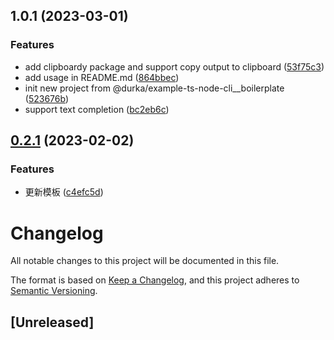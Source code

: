 ## 1.0.1 (2023-03-01)


### Features

* add clipboardy package and support copy output to clipboard ([53f75c3](https://github.com/durkajs/aigc/commit/53f75c3e3957de115a84cfead29b6ec2f7470447))
* add usage in README.md ([864bbec](https://github.com/durkajs/aigc/commit/864bbecca0a39feb9e0e5eade9f26e2c8f62e957))
* init new project from @durka/example-ts-node-cli__boilerplate ([523676b](https://github.com/durkajs/aigc/commit/523676b231bab13fcbc7622a05492234e0c971bc))
* support text completion ([bc2eb6c](https://github.com/durkajs/aigc/commit/bc2eb6c6d955a86a2d0d568ad3b84be6cf7cd7f3))



## [0.2.1](https://github.com/durkajs/example-ts-node-cli/compare/v0.2.0...v0.2.1) (2023-02-02)


### Features

* 更新模板 ([c4efc5d](https://github.com/durkajs/example-ts-node-cli/commit/c4efc5dbc352427eb1d4b74085b96022f3aee05b))



<!--
https://keepachangelog.com/en/1.0.0/

* Added: for new features.
* Changed: for changes in existing functionality.
* Deprecated: for soon-to-be removed features.
* Removed: for now removed features.
* Fixed: for any bug fixes.
* Security: in case of vulnerabilities.
-->

# Changelog

All notable changes to this project will be documented in this file.

The format is based on [Keep a Changelog](https://keepachangelog.com/en/1.0.0/),
and this project adheres to [Semantic Versioning](https://semver.org/spec/v2.0.0.html).

## [Unreleased]


<!--
## [0.0.1] - 2014-05-31
### Added
- This CHANGELOG file to hopefully serve as an evolving example of a
  standardized open source project CHANGELOG.
- CNAME file to enable GitHub Pages custom domain
- README now contains answers to common questions about CHANGELOGs
- Good examples and basic guidelines, including proper date formatting.
- Counter-examples: "What makes unicorns cry?"

### Changed
- 更新功能 1
- 更新功能 2
-->
